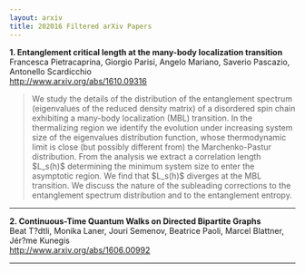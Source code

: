 ```yaml
---
layout: arxiv
title: 202016 Filtered arXiv Papers
---
```


**1.    Entanglement critical length at the many-body localization transition**  
Francesca Pietracaprina, Giorgio Parisi, Angelo Mariano, Saverio Pascazio, Antonello Scardicchio  
http://www.arxiv.org/abs/1610.09316  
<blockquote>
<p>
We study the details of the distribution of the entanglement spectrum (eigenvalues of the reduced density matrix) of a disordered spin chain exhibiting a many-body localization (MBL) transition. In the thermalizing region we identify the evolution under increasing system size of the eigenvalues distribution function, whose thermodynamic limit is close (but possibly different from) the Marchenko-Pastur distribution. From the analysis we extract a correlation length $L_s(h)$ determining the minimum system size to enter the asymptotic region. We find that $L_s(h)$ diverges at the MBL transition. We discuss the nature of the subleading corrections to the entanglement spectrum distribution and to the entanglement entropy.
</p>
</blockquote>

------

**2.    Continuous-Time Quantum Walks on Directed Bipartite Graphs**  
Beat T?dtli, Monika Laner, Jouri Semenov, Beatrice Paoli, Marcel Blattner, Jér?me Kunegis  
http://www.arxiv.org/abs/1606.00992  
<blockquote>
<p>

</p>
</blockquote>

------

